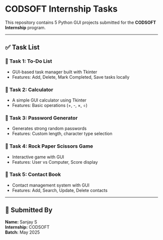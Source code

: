 # CODSOFT Internship Tasks

This repository contains 5 Python GUI projects submitted for the **CODSOFT Internship** program.

---

## ✅ Task List

### 🔹 Task 1: To-Do List
- GUI-based task manager built with Tkinter
- Features: Add, Delete, Mark Completed, Save tasks locally

### 🔹 Task 2: Calculator
- A simple GUI calculator using Tkinter
- Features: Basic operations (+, -, ×, ÷)

### 🔹 Task 3: Password Generator
- Generates strong random passwords
- Features: Custom length, character type selection

### 🔹 Task 4: Rock Paper Scissors Game
- Interactive game with GUI
- Features: User vs Computer, Score display

### 🔹 Task 5: Contact Book
- Contact management system with GUI
- Features: Add, Search, Update, Delete contacts

---

## 📧 Submitted By

**Name:** Sanjay S  
**Internship:** CODSOFT  
**Batch:** May 2025  

